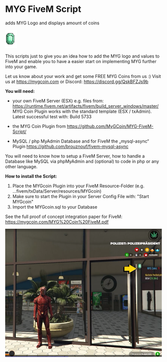 # MYG FiveM Script
adds MYG Logo and displays amount of coins

![MYG Logo](https://github.com/MyGCoin/MYG-FiveM-Script/blob/5037d586f648839c26b7c66f40ed5e74a8d7a226/ui/img/logo.png)

This scripts just to give you an idea how to add the MYG logo and values to FiveM
and enable you to have a easier start on implementing MYG further into your game.

Let us know about your work and get some FREE MYG Coins from us :)
Visit us at https://mygcoin.com or Discord: https://discord.gg/QskBFZJs9b


<b>You will need:</b>
- your own FiveM Server (ESX) e.g. files from: https://runtime.fivem.net/artifacts/fivem/build_server_windows/master/
MYG Coin Plugin works with the standard template (ESX / txAdmin). Latest successful test with: Build 5733

- the MYG Coin Plugin from https://github.com/MyGCoin/MYG-FiveM-Script/
- MySQL / php MyAdmin Database and for FiveM the „mysql-async“ Plugin https://github.com/brouznouf/fivem-mysql-async

You will need to know how to setup a FiveM Server, how to handle a Database like MySQL via phpMyAdmin and (optional) to code in php or any other language. 

<b>How to install the Script:</b>

1. Place the MYGcoin Plugin into your FiveM Resource-Folder (e.g. ...fivem/txData/Server/resources/MYGcoin)
2. Make sure to start the Plugin in your Server Config File with: "Start MYGcoin"
3. Import the MYGcoin.sql to your Database

See the full proof of concept integration paper for FiveM: https://mygcoin.com/MYG%20Coin%20FiveM.pdf

![MYG-Preview FiveM](https://github.com/MyGCoin/MYG-FiveM-Script/blob/main/screenfivem.png)


